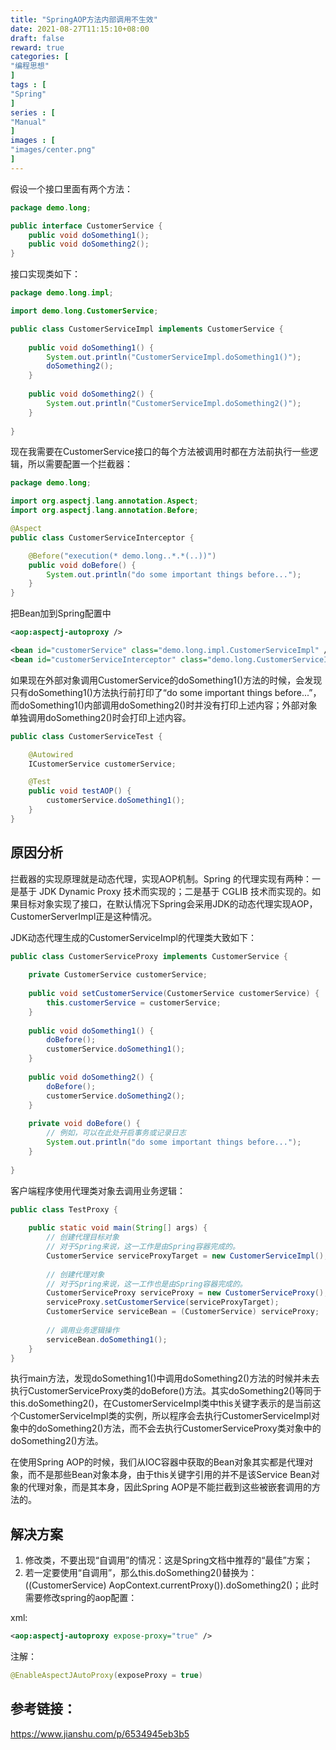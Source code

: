 ```yaml
---
title: "SpringAOP方法内部调用不生效"
date: 2021-08-27T11:15:10+08:00
draft: false
reward: true
categories: [
"编程思想"
]
tags : [
"Spring"
]
series : [
"Manual"
]
images : [
"images/center.png"
]
---
```



[comment]: <> (# SpringAOP方法内部调用不生效)

假设一个接口里面有两个方法：

```java
package demo.long;

public interface CustomerService {  
    public void doSomething1();  
    public void doSomething2();  
}  
```

接口实现类如下：

```java
package demo.long.impl;

import demo.long.CustomerService; 

public class CustomerServiceImpl implements CustomerService {  
  
    public void doSomething1() {  
        System.out.println("CustomerServiceImpl.doSomething1()");  
        doSomething2();  
    }  
  
    public void doSomething2() {  
        System.out.println("CustomerServiceImpl.doSomething2()");  
    }  
  
}  
```

现在我需要在CustomerService接口的每个方法被调用时都在方法前执行一些逻辑，所以需要配置一个拦截器：

```java
package demo.long;

import org.aspectj.lang.annotation.Aspect;
import org.aspectj.lang.annotation.Before;

@Aspect
public class CustomerServiceInterceptor {

    @Before("execution(* demo.long..*.*(..))")
    public void doBefore() {
        System.out.println("do some important things before..."); 
    }
}
```

把Bean加到Spring配置中

```xml
<aop:aspectj-autoproxy />

<bean id="customerService" class="demo.long.impl.CustomerServiceImpl" />
<bean id="customerServiceInterceptor" class="demo.long.CustomerServiceInterceptor" />
```

如果现在外部对象调用CustomerService的doSomething1()方法的时候，会发现只有doSomething1()方法执行前打印了“do some important things before...”，而doSomething1()内部调用doSomething2()时并没有打印上述内容；外部对象单独调用doSomething2()时会打印上述内容。

```java
public class CustomerServiceTest {

    @Autowired
    ICustomerService customerService;

    @Test
    public void testAOP() {
        customerService.doSomething1();
    }
}
```

## 原因分析

拦截器的实现原理就是动态代理，实现AOP机制。Spring 的代理实现有两种：一是基于 JDK Dynamic Proxy 技术而实现的；二是基于 CGLIB 技术而实现的。如果目标对象实现了接口，在默认情况下Spring会采用JDK的动态代理实现AOP，CustomerServerImpl正是这种情况。

JDK动态代理生成的CustomerServiceImpl的代理类大致如下：

```java
public class CustomerServiceProxy implements CustomerService {  
  
    private CustomerService customerService;  
  
    public void setCustomerService(CustomerService customerService) {  
        this.customerService = customerService;  
    }  
  
    public void doSomething1() {  
        doBefore();  
        customerService.doSomething1();  
    }  
  
    public void doSomething2() {  
        doBefore();  
        customerService.doSomething2();  
    }  
  
    private void doBefore() {  
        // 例如，可以在此处开启事务或记录日志
        System.out.println("do some important things before...");  
    }  
  
}  
```

客户端程序使用代理类对象去调用业务逻辑：

```java
public class TestProxy {  
      
    public static void main(String[] args) {  
        // 创建代理目标对象
        // 对于Spring来说，这一工作是由Spring容器完成的。  
        CustomerService serviceProxyTarget = new CustomerServiceImpl();  
  
        // 创建代理对象
        // 对于Spring来说，这一工作也是由Spring容器完成的。 
        CustomerServiceProxy serviceProxy = new CustomerServiceProxy();  
        serviceProxy.setCustomerService(serviceProxyTarget);  
        CustomerService serviceBean = (CustomerService) serviceProxy;  
  
        // 调用业务逻辑操作  
        serviceBean.doSomething1();  
    }  
}  
```

执行main方法，发现doSomething1()中调用doSomething2()方法的时候并未去执行CustomerServiceProxy类的doBefore()方法。其实doSomething2()等同于this.doSomething2()，在CustomerServiceImpl类中this关键字表示的是当前这个CustomerServiceImpl类的实例，所以程序会去执行CustomerServiceImpl对象中的doSomething2()方法，而不会去执行CustomerServiceProxy类对象中的 doSomething2()方法。

在使用Spring AOP的时候，我们从IOC容器中获取的Bean对象其实都是代理对象，而不是那些Bean对象本身，由于this关键字引用的并不是该Service Bean对象的代理对象，而是其本身，因此Spring AOP是不能拦截到这些被嵌套调用的方法的。

## 解决方案

1. 修改类，不要出现“自调用”的情况：这是Spring文档中推荐的“最佳”方案；
2. 若一定要使用“自调用”，那么this.doSomething2()替换为：((CustomerService) AopContext.currentProxy()).doSomething2()；此时需要修改spring的aop配置：

xml: 

```xml
<aop:aspectj-autoproxy expose-proxy="true" />
```

注解：

```java
@EnableAspectJAutoProxy(exposeProxy = true)
```



## 参考链接：

https://www.jianshu.com/p/6534945eb3b5
